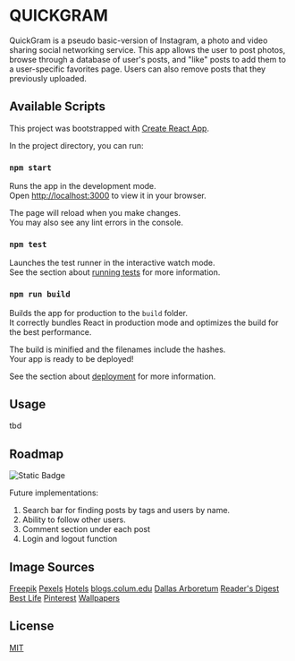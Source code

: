 # QUICKGRAM

QuickGram is a pseudo basic-version of Instagram, a photo and video sharing social networking service. This app allows the user to post photos, browse through a database of user's posts, and "like" posts to add them to a user-specific favorites page. Users can also remove posts that they previously uploaded. 

## Available Scripts

This project was bootstrapped with [Create React App](https://github.com/facebook/create-react-app).

In the project directory, you can run:

### `npm start`

Runs the app in the development mode.\
Open [http://localhost:3000](http://localhost:3000) to view it in your browser.

The page will reload when you make changes.\
You may also see any lint errors in the console.

### `npm test`

Launches the test runner in the interactive watch mode.\
See the section about [running tests](https://facebook.github.io/create-react-app/docs/running-tests) for more information.

### `npm run build`

Builds the app for production to the `build` folder.\
It correctly bundles React in production mode and optimizes the build for the best performance.

The build is minified and the filenames include the hashes.\
Your app is ready to be deployed!

See the section about [deployment](https://facebook.github.io/create-react-app/docs/deployment) for more information.

## Usage

tbd

## Roadmap
![Static Badge](https://img.shields.io/badge/04%2F09%2F24-blue)

Future implementations:

1. Search bar for finding posts by tags and users by name.
2. Ability to follow other users.
3. Comment section under each post
4. Login and logout function

## Image Sources

[Freepik](https://www.freepik.com)
[Pexels](https://www.pexels.com)
[Hotels](https://www.pexels.com)
[blogs.colum.edu](blogs.colum.edu)
[Dallas Arboretum](https://www.dallasarboretum.org)
[Reader's Digest](https://www.rd.com)
[Best Life](https://bestlifeonline.com/smarter-living/)
[Pinterest](https://www.pinterest.com)
[Wallpapers](https://wallpapers.com)

## License

[MIT](https://choosealicense.com/licenses/mit/)